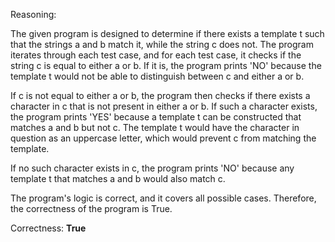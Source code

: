 Reasoning:

The given program is designed to determine if there exists a template t such that the strings a and b match it, while the string c does not. The program iterates through each test case, and for each test case, it checks if the string c is equal to either a or b. If it is, the program prints 'NO' because the template t would not be able to distinguish between c and either a or b.

If c is not equal to either a or b, the program then checks if there exists a character in c that is not present in either a or b. If such a character exists, the program prints 'YES' because a template t can be constructed that matches a and b but not c. The template t would have the character in question as an uppercase letter, which would prevent c from matching the template.

If no such character exists in c, the program prints 'NO' because any template t that matches a and b would also match c.

The program's logic is correct, and it covers all possible cases. Therefore, the correctness of the program is True.

Correctness: **True**